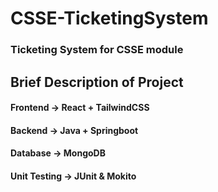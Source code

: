 # CSSE-TicketingSystem
### Ticketing System for CSSE module

## Brief Description of Project
#### Frontend -> React + TailwindCSS
#### Backend -> Java + Springboot
#### Database -> MongoDB
#### Unit Testing -> JUnit & Mokito
